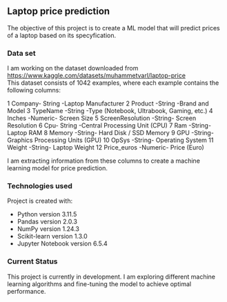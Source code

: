 ## Laptop price prediction
The objective of this project is to create a ML model that will predict prices of a laptop based on its specyfication. 

### Data set
I am working on the dataset downloaded from  https://www.kaggle.com/datasets/muhammetvarl/laptop-price   
This dataset consists of 1042 examples, where each example contains the following columns:

1 Company- String -Laptop Manufacturer
2 Product -String -Brand and Model
3 TypeName -String -Type (Notebook, Ultrabook, Gaming, etc.)
4 Inches -Numeric- Screen Size
5 ScreenResolution -String- Screen Resolution
6 Cpu- String -Central Processing Unit (CPU)
7 Ram -String- Laptop RAM
8 Memory -String- Hard Disk / SSD Memory
9 GPU -String- Graphics Processing Units (GPU)
10 OpSys -String- Operating System
11 Weight -String- Laptop Weight
12 Price_euros -Numeric- Price (Euro)

I am extracting information from these columns to create a machine learning model for price prediction.

### Technologies used   
Project is created with:   
* Python version 3.11.5
* Pandas version 2.0.3
* NumPy version 1.24.3
* Scikit-learn version 1.3.0
* Jupyter Notebook version 6.5.4

### Current Status
This project is currently in development. I am exploring different machine learning algorithms and fine-tuning the model to achieve optimal performance.
